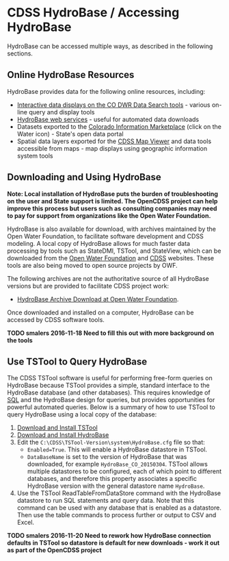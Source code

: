 # CDSS HydroBase / Accessing HydroBase #

HydroBase can be accessed multiple ways, as described in the following sections.

## Online HydroBase Resources ##

HydroBase provides data for the following online resources, including:

* [Interactive data displays on the CO DWR Data Search tools](http://water.state.co.us/DataMaps/DataSearch/Pages/DataSearch.aspx) - various
on-line query and display tools
* [HydroBase web services](http://water.state.co.us/DataMaps/WebServices/Pages/WebServices.aspx) - useful for automated data downloads
* Datasets exported to the [Colorado Information Marketplace](http://data.colorado.gov) (click on the Water icon) - State's open data portal
* Spatial data layers exported for the [CDSS Map Viewer](http://cdss.state.co.us/onlineTools/Pages/MapViewer.aspx) and data tools accessible from maps - map
displays using geographic information system tools

## Downloading and Using HydroBase ##

**Note:  Local installation of HydroBase puts the burden of troubleshooting on the user and State support
is limited.  The OpenCDSS project can help improve this process but users such as consulting companies may need to pay for support from
organizations like the Open Water Foundation.**

HydroBase is also available for download, with archives maintained by the Open Water Foundation, to facilitate software development and CDSS modeling.
A local copy of HydroBase allows for much faster data processing by tools such as StateDMI, TSTool, and StateView, which can be downloaded
from the [Open Water Foundation](http://openwaterfoundation.org/software-tools/colorados-decision-support-systems) and
[CDSS](http://cdss.state.co.us/software/Pages/SoftwareHome.aspx) websites.  These tools are also being moved to open source projects by OWF.

The following archives are not the authoritative source of all HydroBase versions but are provided to facilitate CDSS project work:

* [HydroBase Archive Download at Open Water Foundation](https://sites.google.com/site/cdssstaging/hydrobase/download).

Once downloaded and installed on a computer, HydroBase can be accessed by CDSS software tools.

**TODO smalers 2016-11-18 Need to fill this out with more background on the tools**

## Use TSTool to Query HydroBase ##

The CDSS TSTool software is useful for performing free-form queries on HydroBase because TSTool
provides a simple, standard interface to the HydroBase database (and other databases).
This requires knowledge of [SQL](https://en.wikipedia.org/wiki/SQL) and the HydroBase design for queries,
but provides opportunities for powerful automated queries.
Below is a summary of how to use TSTool to query HydroBase using a local copy of the database:

1. [Download and Install TSTool](http://openwaterfoundation.org/software-tools/tstool)
2. [Download and Install HydroBase](https://sites.google.com/site/cdssstaging/hydrobase/download)
3. Edit the `C:\CDSS\TSTool-Version\system\HydroBase.cfg` file so that:
	* `Enabled=True`.  This will enable a HydroBase datastore in TSTool.
	* `DataBaseName` is set to the version of HydroBase that was downloaded, for example `HydroBase_CO_20150304`.
	TSTool allows multiple datastores to be configured, each of which point to different databases, and
	therefore this property associates a specific HydroBase version with the general datastore name `HydroBase`.
4. Use the TSTool ReadTableFromDataStore command with the HydroBase datastore to run SQL statements and query data.
Note that this command can be used with any database that is enabled as a datastore.
Then use the table commands to process further or output to CSV and Excel.

**TODO smalers 2016-11-20 Need to rework how HydroBase connection defaults in TSTool so datastore is default for new downloads - work it
out as part of the OpenCDSS project**
